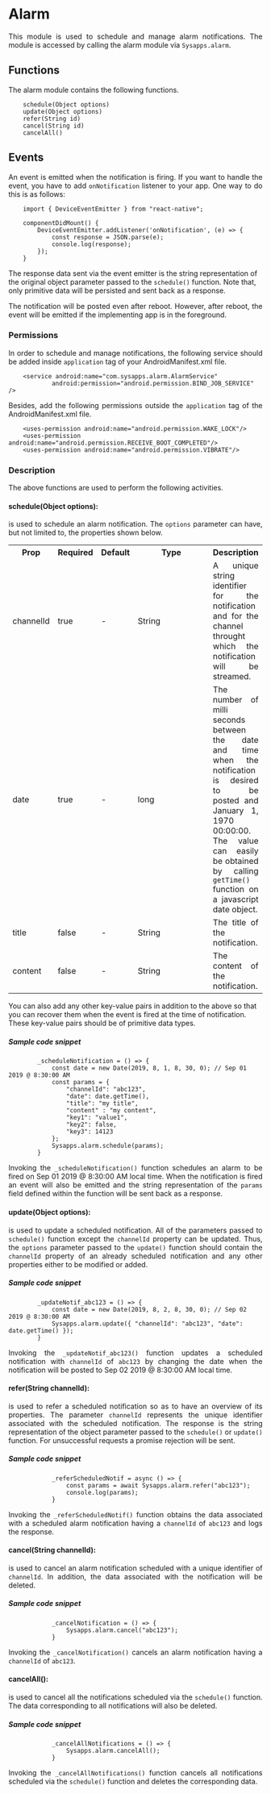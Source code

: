 # Alarm
<p style = "text-align: justify">This module is used to schedule and manage alarm notifications. The module is accessed by calling the alarm module via <code>Sysapps.alarm</code>.</p> 

## Functions
<p style = "text-align: justify">The alarm module contains the following functions.</p>

``` 
    schedule(Object options)
    update(Object options)
    refer(String id)
    cancel(String id)
    cancelAll()    
```

## Events
<p style = "text-align: justify">An event is emitted when the notification is firing. If you want to handle the event, you have to add <code>onNotification</code> listener to your app. One way to do this is as follows: </p>

``` 
	import { DeviceEventEmitter } from "react-native";

	componentDidMount() {
		DeviceEventEmitter.addListener('onNotification', (e) => {
			const response = JSON.parse(e);
			console.log(response);
		});
  	}
```

The response data sent via the event emitter is the string representation of the original object parameter passed to the <code>schedule()</code> function. Note that, only primitive data will be persisted and sent back as a response. 
<p style = "text-align: justify;">The notification will be posted even after reboot. However, after reboot, the event will be emitted if the implementing app is in the foreground.</p>  
 
### Permissions
<p style = "text-align: justify">In order to schedule and manage notifications, the following service should be added inside <code>application</code> tag of your AndroidManifest.xml file.</p>

```
	<service android:name="com.sysapps.alarm.AlarmService"
    		android:permission="android.permission.BIND_JOB_SERVICE" />
```

<p style = "text-align: justify">Besides, add the following permissions outside the <code>application</code> tag of the AndroidManifest.xml file.</p>

```
	<uses-permission android:name="android.permission.WAKE_LOCK"/>
	<uses-permission android:name="android.permission.RECEIVE_BOOT_COMPLETED"/>
	<uses-permission android:name="android.permission.VIBRATE"/>
```

### Description
<p style = "text-align: justify">The above functions are used to perform the following activities.</p>

#### schedule(Object options): 

<p style = "text-align: justify">is used to schedule an alarm notification. The <code>options</code> parameter can have, but not limited to, the properties shown below. </p>

<table>
<tr><th>Prop</th><th>Required</th><th>Default</th><th style =  "width: 150px">Type</th><th>Description</th></tr>
<tr><td>channelId</td><td>true</td><td>-</td><td>String</td><td style = "text-align: justify">A unique string identifier for the notification and for the channel throught which the notification will be streamed.</td></tr>
<tr><td>date</td><td>true</td><td>-</td><td>long</td><td style = "text-align: justify">The number of milli seconds between the date and time when the notification is desired to be posted and January 1, 1970 00:00:00. The value can easily be obtained by calling <code>getTime()</code> function on a javascript date object. </td></tr>
<tr><td>title</td><td> false</td><td> -</td><td>String</td><td style = "text-align: justify">The title of the notification.</td></tr>
<tr><td>content</td><td> false</td><td>-</td><td>String</td><td style = "text-align: justify">The content of the notification.</td></tr>
</table>

You can also add any other key-value pairs in addition to the above so that you can recover them when the event is fired at the time of notification. These key-value pairs should be of primitive data types.

##### Sample code snippet

```
        _scheduleNotification = () => {
            const date = new Date(2019, 8, 1, 8, 30, 0); // Sep 01 2019 @ 8:30:00 AM        	 
        	const params = { 
                "channelId": "abc123", 
                "date": date.getTime(), 
                "title": "my title", 
                "content" : "my content", 
                "key1": "value1", 
                "key2": false, 
                "key3": 14123 
        	};
        	Sysapps.alarm.schedule(params);
        } 
 ```

<p style = "text-align: justify">Invoking the <code>_scheduleNotification()</code> function schedules an alarm to be fired on Sep 01 2019 @ 8:30:00 AM local time. When the notification is fired an event will also be emitted and the string representation of the <code>params</code> field defined within the function will be sent back as a response.</code></p>

#### update(Object options): 

<p style = "text-align: justify">is used to update a scheduled notification. All of the parameters passed to <code>schedule()</code> function except the <code>channelId</code> property can be updated. Thus, the <code>options</code> parameter passed to the <code>update()</code> function should contain the <code>channelId</code> property of an already scheduled notification and any other properties either to be modified or added.</p>

##### Sample code snippet

```
        _updateNotif_abc123 = () => {
            const date = new Date(2019, 8, 2, 8, 30, 0); // Sep 02 2019 @ 8:30:00 AM  
        	Sysapps.alarm.update({ "channelId": "abc123", "date": date.getTime() });        	
        } 
```
<p style = "text-align: justify">Invoking the <code>_updateNotif_abc123()</code> function updates a scheduled notification with <code>channelId</code> of <code>abc123</code> by changing the date when the notification will be posted to Sep 02 2019 @ 8:30:00 AM local time.</p>

#### refer(String channelId): 

<p style = "text-align: justify">is used to refer a scheduled notification so as to have an overview of its properties. The parameter <code>channelId</code> represents the unique identifier associated with the scheduled notification. The response is the string representation of the object parameter passed to the <code>schedule()</code> or <code>update()</code> function. For unsuccessful requests a promise rejection will be sent.</p>

##### Sample code snippet

```
            _referScheduledNotif = async () => {
                const params = await Sysapps.alarm.refer("abc123");
                console.log(params);
            } 
```
<p style = "text-align: justify">Invoking the <code>_referScheduledNotif()</code> function obtains the data associated with a scheduled alarm notification having a <code>channelId</code> of <code>abc123</code> and logs the response.</p>

#### cancel(String channelId): 

<p style = "text-align: justify">is used to cancel an alarm notification scheduled with a unique identifier of <code>channelId</code>. In addition, the data associated with the notification will be deleted.</p>

##### Sample code snippet

```
            _cancelNotification = () => {
                Sysapps.alarm.cancel("abc123");
            } 
```
<p style = "text-align: justify">Invoking the <code>_cancelNotification()</code> cancels an alarm notification having a <code>channelId</code> of <code>abc123</code>.</p>

#### cancelAll(): 

<p style = "text-align: justify">is used to cancel all the notifications scheduled via the <code>schedule()</code> function. The data corresponding to all notifications will also be deleted.</p>

##### Sample code snippet

```
            _cancelAllNotifications = () => {
                Sysapps.alarm.cancelAll();
            } 
```
<p style = "text-align: justify">Invoking the <code>_cancelAllNotifications()</code> function cancels all notifications scheduled via the <code>schedule()</code> function and deletes the corresponding data.</p>

